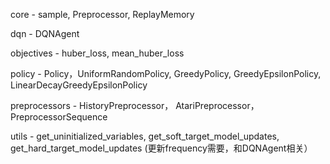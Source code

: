 core - sample, Preprocessor, ReplayMemory

dqn - DQNAgent

objectives - huber_loss, mean_huber_loss

policy - Policy，UniformRandomPolicy, GreedyPolicy, GreedyEpsilonPolicy, LinearDecayGreedyEpsilonPolicy

preprocessors - HistoryPreprocessor， AtariPreprocessor， PreprocessorSequence

utils - get_uninitialized_variables, get_soft_target_model_updates, get_hard_target_model_updates (更新frequency需要，和DQNAgent相关）
